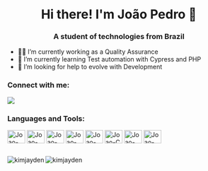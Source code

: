 <h1 align="center"> Hi there! I'm João Pedro 👋</h1>
<h3 align="center">A student of technologies from Brazil</h3>

- 👨‍💻 I’m currently working as a Quality Assurance
- 🌱 I’m currently learning Test automation with Cypress and PHP
- 🤔 I’m looking for help to evolve with Development

<h3 align="left">Connect with me:</h3>
<p align="left">



<div>
  <a href="https://www.linkedin.com/in/jo%C3%A3o-pedro-scardelai-benevides/" target="_blank"><img src="https://img.shields.io/badge/-LinkedIn-%230077B5?style=for-the-badge&logo=linkedin&logoColor=white" target="_blank"></a>
</div>

<h3 align="left">Languages and Tools:</h3>
<p align=left>
    <img align="center" alt="Joao-HTML" height="30" width="40" src="https://cdn.jsdelivr.net/gh/devicons/devicon/icons/html5/html5-original.svg">
    <img align="center" alt="Joao-CSS" height="30" width="40" src="https://cdn.jsdelivr.net/gh/devicons/devicon/icons/css3/css3-original.svg">
    <img align="center" alt="Joao-Python" height="30" width="40" src="https://cdn.jsdelivr.net/gh/devicons/devicon/icons/python/python-original.svg">
    <img align="center" alt="Joao-Java" height="30" width="40" src="https://cdn.jsdelivr.net/gh/devicons/devicon/icons/java/java-original.svg">
    <img align="center" alt="Joao-`PHP" height="30" width="40" src="https://cdn.jsdelivr.net/gh/devicons/devicon/icons/php/php-original.svg">
    <img align="center" alt="Joao-C" height="30" width="40" src="https://cdn.jsdelivr.net/gh/devicons/devicon/icons/c/c-original.svg">
    <img align="center" alt="Joao-Postgresql" height="30" width="40" src="https://cdn.jsdelivr.net/gh/devicons/devicon/icons/postgresql/postgresql-original.svg">
    <img align="center" alt="Joao-GIT" height="30" width="40" src="https://cdn.jsdelivr.net/gh/devicons/devicon/icons/git/git-original.svg">
</p>

##

<p><img align="left" src="https://github-readme-stats.vercel.app/api/top-langs?username=JoaoScardelai&show_icons=true&theme=tokyonight" alt="kimjayden" /></p>

<p><img src="https://github-readme-stats.vercel.app/api?username=JoaoScardelai&show_icons=true&theme=tokyonight" alt="kimjayden" /></p>
